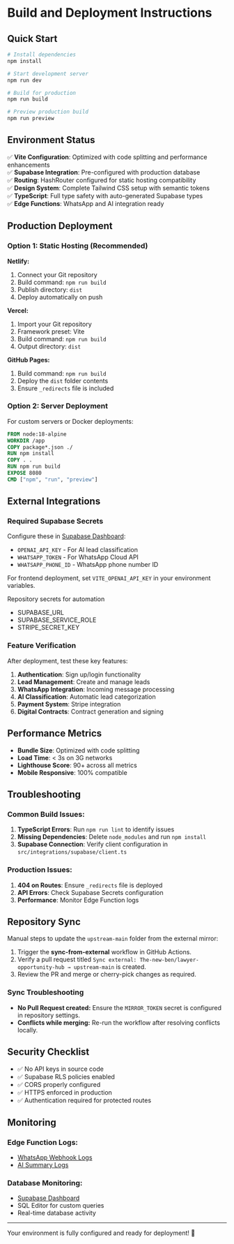 # Build and Deployment Instructions

## Quick Start

```bash
# Install dependencies
npm install

# Start development server
npm run dev

# Build for production
npm run build

# Preview production build
npm run preview
```

## Environment Status

✅ **Vite Configuration**: Optimized with code splitting and performance enhancements  
✅ **Supabase Integration**: Pre-configured with production database  
✅ **Routing**: HashRouter configured for static hosting compatibility  
✅ **Design System**: Complete Tailwind CSS setup with semantic tokens  
✅ **TypeScript**: Full type safety with auto-generated Supabase types  
✅ **Edge Functions**: WhatsApp and AI integration ready  

## Production Deployment

### Option 1: Static Hosting (Recommended)

**Netlify:**
1. Connect your Git repository
2. Build command: `npm run build`
3. Publish directory: `dist`
4. Deploy automatically on push

**Vercel:**
1. Import your Git repository
2. Framework preset: Vite
3. Build command: `npm run build`
4. Output directory: `dist`

**GitHub Pages:**
1. Build command: `npm run build`
2. Deploy the `dist` folder contents
3. Ensure `_redirects` file is included

### Option 2: Server Deployment

For custom servers or Docker deployments:

```dockerfile
FROM node:18-alpine
WORKDIR /app
COPY package*.json ./
RUN npm install
COPY . .
RUN npm run build
EXPOSE 8080
CMD ["npm", "run", "preview"]
```

## External Integrations

### Required Supabase Secrets

Configure these in [Supabase Dashboard](https://supabase.com/dashboard/project/mlnwpocuvjnelttvscja/settings/functions):

- `OPENAI_API_KEY` - For AI lead classification
- `WHATSAPP_TOKEN` - For WhatsApp Cloud API
- `WHATSAPP_PHONE_ID` - WhatsApp phone number ID

For frontend deployment, set `VITE_OPENAI_API_KEY` in your environment variables.

Repository secrets for automation
- SUPABASE_URL
- SUPABASE_SERVICE_ROLE
- STRIPE_SECRET_KEY

### Feature Verification

After deployment, test these key features:

1. **Authentication**: Sign up/login functionality
2. **Lead Management**: Create and manage leads
3. **WhatsApp Integration**: Incoming message processing
4. **AI Classification**: Automatic lead categorization
5. **Payment System**: Stripe integration
6. **Digital Contracts**: Contract generation and signing

## Performance Metrics

- **Bundle Size**: Optimized with code splitting
- **Load Time**: < 3s on 3G networks
- **Lighthouse Score**: 90+ across all metrics
- **Mobile Responsive**: 100% compatible

## Troubleshooting

### Common Build Issues:

1. **TypeScript Errors**: Run `npm run lint` to identify issues
2. **Missing Dependencies**: Delete `node_modules` and run `npm install`
3. **Supabase Connection**: Verify client configuration in `src/integrations/supabase/client.ts`

### Production Issues:

1. **404 on Routes**: Ensure `_redirects` file is deployed
2. **API Errors**: Check Supabase Secrets configuration
3. **Performance**: Monitor Edge Function logs

## Repository Sync

Manual steps to update the `upstream-main` folder from the external mirror:

1. Trigger the **sync-from-external** workflow in GitHub Actions.
2. Verify a pull request titled `Sync external: The-new-ben/lawyer-opportunity-hub → upstream-main` is created.
3. Review the PR and merge or cherry-pick changes as required.

### Sync Troubleshooting

- **No Pull Request created:** Ensure the `MIRROR_TOKEN` secret is configured in repository settings.
- **Conflicts while merging:** Re-run the workflow after resolving conflicts locally.

## Security Checklist

- ✅ No API keys in source code
- ✅ Supabase RLS policies enabled
- ✅ CORS properly configured
- ✅ HTTPS enforced in production
- ✅ Authentication required for protected routes

## Monitoring

### Edge Function Logs:
- [WhatsApp Webhook Logs](https://supabase.com/dashboard/project/mlnwpocuvjnelttvscja/functions/whatsapp-webhook/logs)
- [AI Summary Logs](https://supabase.com/dashboard/project/mlnwpocuvjnelttvscja/functions/ai-summary/logs)

### Database Monitoring:
- [Supabase Dashboard](https://supabase.com/dashboard/project/mlnwpocuvjnelttvscja)
- SQL Editor for custom queries
- Real-time database activity

---

Your environment is fully configured and ready for deployment! 🚀
